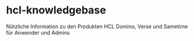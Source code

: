 # hcl-knowledgebase
Nützliche Information zu den Produkten HCL Domino, Verse und Sametime für Anwender und Admins
